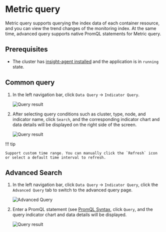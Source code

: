 # Metric query

Metric query supports querying the index data of each container resource, and you can view the trend changes of the monitoring index. At the same time, advanced query supports native PromQL statements for Metric query.

## Prerequisites

- The cluster has [insight-agent installed](../../06UserGuide/01quickstart/installagent.md) and the application is in `running` state.

## Common query

1. In the left navigation bar, click `Data Query` -> `Indicator Query`.

    ![Query result](../../images/metric01.png)

2. After selecting query conditions such as cluster, type, node, and indicator name, click `Search`, and the corresponding indicator chart and data details will be displayed on the right side of the screen.

    ![Query result](../../images/metric02.png)

!!! tip

    Support custom time range. You can manually click the `Refresh` icon or select a default time interval to refresh.

## Advanced Search

1. In the left navigation bar, click `Data Query` -> `Indicator Query`, click the `Advanced Query` tab to switch to the advanced query page.

    ![Advanced Query](../../images/metric03.png)

2. Enter a PromQL statement (see [PromQL Syntax](https://prometheus.io/docs/prometheus/latest/querying/basics/), click `Query`, and the query indicator chart and data details will be displayed.

    ![Query result](../../images/metric04.png)